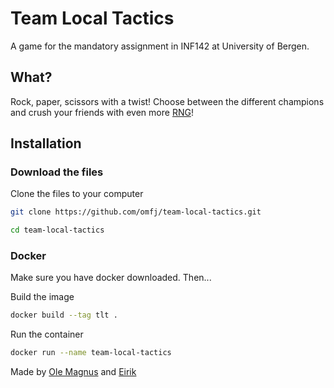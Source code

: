 # Team Local Tactics

A game for the mandatory assignment in INF142 at University of Bergen.

## What?

Rock, paper, scissors with a twist! Choose between the different champions and crush your friends with even more [RNG](https://www.freecodecamp.org/news/rng-meaning-what-does-rng-stand-for-in-gaming/)!

## Installation
### Download the files
Clone the files to your computer
```bash
git clone https://github.com/omfj/team-local-tactics.git
```

```bash
cd team-local-tactics
```

### Docker
Make sure you have docker downloaded. Then...

Build the image
```bash
docker build --tag tlt .
```

Run the container
```bash
docker run --name team-local-tactics
```

Made by [Ole Magnus](https://github.com/omfj) and [Eirik](https://github.com/eirikbe01)

